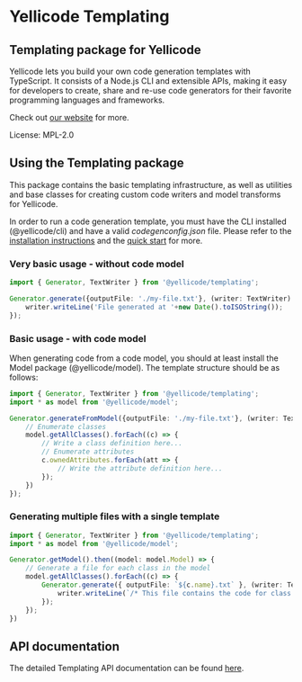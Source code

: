 # Yellicode Templating

## Templating package for Yellicode

Yellicode lets you build your own code generation templates with TypeScript. It consists of a Node.js CLI and extensible APIs, making it easy for developers to create, share and re-use code generators for their favorite programming languages and frameworks. 

Check out [our website](https://www.yellicode.com) for more.

License: MPL-2.0

## Using the Templating package
This package contains the basic templating infrastructure, as well as utilities and base classes for creating custom code writers and model transforms for Yellicode.

In order to run a code generation template, you must have the CLI installed (@yellicode/cli) and have a valid *codegenconfig.json* file. Please refer to the [installation instructions](https://www.yellicode.com/docs/installation) and the [quick start](https://www.yellicode.com/docs/quickstart) for more.

### Very basic usage - without code model

```ts
import { Generator, TextWriter } from '@yellicode/templating';

Generator.generate({outputFile: './my-file.txt'}, (writer: TextWriter) => {
    writer.writeLine('File generated at '+new Date().toISOString());
}); 
```

### Basic usage - with code model
When generating code from a code model, you should at least install the Model package (@yellicode/model). The template structure should be as follows:

```ts
import { Generator, TextWriter } from '@yellicode/templating';
import * as model from '@yellicode/model';

Generator.generateFromModel({outputFile: './my-file.txt'}, (writer: TextWriter, model: model.Package) => {
    // Enumerate classes
    model.getAllClasses().forEach((c) => {
        // Write a class definition here...
        // Enumerate attributes
        c.ownedAttributes.forEach(att => {
            // Write the attribute definition here...
        });                
    })
});     
```

### Generating multiple files with a single template
```ts
import { Generator, TextWriter } from '@yellicode/templating';
import * as model from '@yellicode/model';

Generator.getModel().then((model: model.Model) => {
    // Generate a file for each class in the model  
    model.getAllClasses().forEach((c) => {
        Generator.generate({ outputFile: `${c.name}.txt` }, (writer: TextWriter) => {
            writer.writeLine(`/* This file contains the code for class '${c.name}'. */`);
        });
    });
})
```

## API documentation
The detailed Templating API documentation can be found [here](https://www.yellicode.com/docs/api/templating).